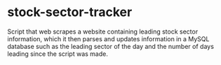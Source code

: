 # stock-sector-tracker
 Script that web scrapes a website containing leading stock sector information, which it then parses and updates information in a MySQL database such as the leading sector of the day and the number of days leading since the script was made.

